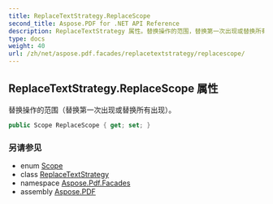 ```yaml
---
title: ReplaceTextStrategy.ReplaceScope
second_title: Aspose.PDF for .NET API Reference
description: ReplaceTextStrategy 属性。替换操作的范围，替换第一次出现或替换所有出现
type: docs
weight: 40
url: /zh/net/aspose.pdf.facades/replacetextstrategy/replacescope/
---
```

## ReplaceTextStrategy.ReplaceScope 属性

替换操作的范围（替换第一次出现或替换所有出现）。

```csharp
public Scope ReplaceScope { get; set; }
```

### 另请参见

* enum [Scope](../../replacetextstrategy.scope/)
* class [ReplaceTextStrategy](../)
* namespace [Aspose.Pdf.Facades](../../../aspose.pdf.facades/)
* assembly [Aspose.PDF](../../../)